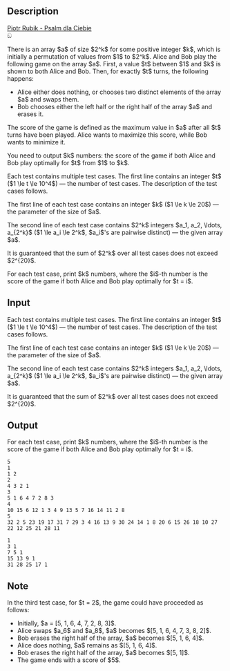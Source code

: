 ## Description

<div><div class="epigraph"><div class="epigraph-text"><a href="https://youtu.be/3WWwuA6twKI"><span class="tex-font-style-it">Piotr Rubik - Psalm dla Ciebie</span></a></div><div class="epigraph-source">ඞ</div></div><p>There is an array $a$ of size $2^k$ for some positive integer $k$, which is initially a permutation of values from $1$ to $2^k$. Alice and Bob play the following game on the array $a$. First, a value $t$ between $1$ and $k$ is shown to both Alice and Bob. Then, for exactly $t$ turns, the following happens: </p><ul> <li> Alice either does nothing, or chooses two distinct elements of the array $a$ and swaps them. </li><li> Bob chooses either the left half or the right half of the array $a$ and erases it. </li></ul><p>The score of the game is defined as the maximum value in $a$ after all $t$ turns have been played. Alice wants to maximize this score, while Bob wants to minimize it.</p><p>You need to output $k$ numbers: the score of the game if both Alice and Bob play optimally for $t$ from $1$ to $k$.</p></div><div class="input-specification"><p>Each test contains multiple test cases. The first line contains an integer $t$ ($1 \le t \le 10^4$)&nbsp;— the number of test cases. The description of the test cases follows.</p><p>The first line of each test case contains an integer $k$ ($1 \le k \le 20$)&nbsp;— the parameter of the size of $a$.</p><p>The second line of each test case contains $2^k$ integers $a_1, a_2, \ldots, a_{2^k}$ ($1 \le a_i \le 2^k$, $a_i$'s are pairwise distinct)&nbsp;— the given array $a$.</p><p>It is guaranteed that the sum of $2^k$ over all test cases does not exceed $2^{20}$.</p></div><div class="output-specification"><p>For each test case, print $k$ numbers, where the $i$-th number is the score of the game if both Alice and Bob play optimally for $t = i$.</p></div>

## Input

<p>Each test contains multiple test cases. The first line contains an integer $t$ ($1 \le t \le 10^4$)&nbsp;— the number of test cases. The description of the test cases follows.</p><p>The first line of each test case contains an integer $k$ ($1 \le k \le 20$)&nbsp;— the parameter of the size of $a$.</p><p>The second line of each test case contains $2^k$ integers $a_1, a_2, \ldots, a_{2^k}$ ($1 \le a_i \le 2^k$, $a_i$'s are pairwise distinct)&nbsp;— the given array $a$.</p><p>It is guaranteed that the sum of $2^k$ over all test cases does not exceed $2^{20}$.</p>

## Output

<p>For each test case, print $k$ numbers, where the $i$-th number is the score of the game if both Alice and Bob play optimally for $t = i$.</p>





```input1|2,3,6,7,10,11
5
1
1 2
2
4 3 2 1
3
5 1 6 4 7 2 8 3
4
10 15 6 12 1 3 4 9 13 5 7 16 14 11 2 8
5
32 2 5 23 19 17 31 7 29 3 4 16 13 9 30 24 14 1 8 20 6 15 26 18 10 27 22 12 25 21 28 11
```




```output1
1
3 1
7 5 1
15 13 9 1
31 28 25 17 1
```



## Note

<p>In the third test case, for $t = 2$, the game could have proceeded as follows: </p><ul> <li> Initially, $a = [5, 1, 6, 4, 7, 2, 8, 3]$. </li><li> Alice swaps $a_6$ and $a_8$, $a$ becomes $[5, 1, 6, 4, 7, 3, 8, 2]$. </li><li> Bob erases the right half of the array, $a$ becomes $[5, 1, 6, 4]$. </li><li> Alice does nothing, $a$ remains as $[5, 1, 6, 4]$. </li><li> Bob erases the right half of the array, $a$ becomes $[5, 1]$. </li><li> The game ends with a score of $5$. </li></ul>

